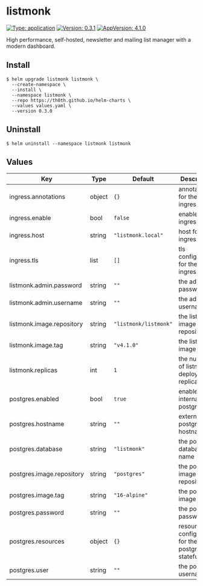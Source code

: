 # listmonk

[![Type: application](https://img.shields.io/badge/Type-application-informational?style=flat-square)](#)
[![Version: 0.3.1](https://img.shields.io/badge/Version-0.3.1-informational?style=flat-square)](#)
[![AppVersion: 4.1.0](https://img.shields.io/badge/AppVersion-4.1.0-informational?style=flat-square)](#)

High performance, self-hosted, newsletter and mailing list manager with a modern dashboard.

## Install

```shell
$ helm upgrade listmonk listmonk \
  --create-namespace \
  --install \
  --namespace listmonk \
  --repo https://th0th.github.io/helm-charts \
  --values values.yaml \
  --version 0.3.0
```

## Uninstall

```shell
$ helm uninstall --namespace listmonk listmonk
```

## Values

| Key                       | Type   | Default               | Description                                          |
|---------------------------|--------|-----------------------|------------------------------------------------------|
| ingress.annotations       | object | `{}`                  | annotations for the ingress                          |
| ingress.enable            | bool   | `false`               | enable the ingress                                   |
| ingress.host              | string | `"listmonk.local"`    | host for the ingress                                 |
| ingress.tls               | list   | `[]`                  | tls configuration for the ingress                    |
| listmonk.admin.password   | string | `""`                  | the admin password                                   |
| listmonk.admin.username   | string | `""`                  | the admin username                                   |
| listmonk.image.repository | string | `"listmonk/listmonk"` | the listmonk image repository                        |
| listmonk.image.tag        | string | `"v4.1.0"`            | the listmonk image tag                               |
| listmonk.replicas         | int    | `1`                   | the number of listmonk deployment replicas           |
| postgres.enabled          | bool   | `true`                | enable internal postgres                             |
| postgres.hostname         | string | `""`                  | external postgres hostname                           |
| postgres.database         | string | `"listmonk"`          | the postgres database name                           |
| postgres.image.repository | string | `"postgres"`          | the postgres image repository                        |
| postgres.image.tag        | string | `"16-alpine"`         | the postgres image tag                               |
| postgres.password         | string | `""`                  | the postgres password                                |
| postgres.resources        | object | `{}`                  | resources configuration for the postgres statefulset |
| postgres.user             | string | `""`                  | the postgres username                                |
